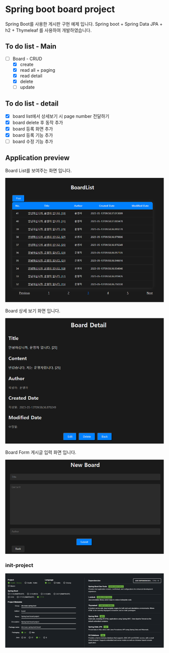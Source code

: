 # Spring boot board project

Spring Boot를 사용한 게시판 구현 예제 입니다. Spring boot + Spring Data JPA + h2 + Thymeleaf 를 사용하여 개발하였습니다.

## To do list - Main
- [ ] Board - CRUD
  - [x] create
  - [x] read all + paging
  - [x] read detail
  - [x] delete
  - [ ] update

## To do list - detail
- [x] board list에서 상세보기 시 page number 전달하기
- [x] board delete 후 동작 추가
- [x] board 등록 화면 추가
- [x] board 등록 기능 추가
- [ ] board 수정 기능 추가

## Application preview

Board List를 보여주는 화면 입니다.

![Board List](./image/board-list.png)

Board 상세 보기 화면 입니다.

![Board Detail](./image/board-detail.png)

Board Form 게시글 입력 화면 입니다.

![Board Form](./image/board-form.png)

### init-project
![start](./image/start.png)
